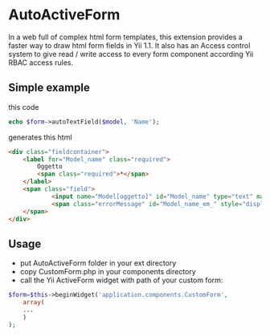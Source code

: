 # AutoActiveForm

In a web full of complex html form templates, this extension provides a faster way to draw html form fields in Yii 1.1.
It also has an Access control system to give read / write access to every form component according Yii RBAC access rules.

## Simple example
this code
```php
echo $form->autoTextField($model, 'Name');
```
generates this html
```html
<div class="fieldcontainer">
    <label for="Model_name" class="required">
        Oggetto 
        <span class="required">*</span>
    </label>
    <span class="field">
    		<input name="Model[oggetto]" id="Model_name" type="text" maxlength="255" value="" />
    		<span class="errorMessage" id="Model_name_em_" style="display:none"></span>
    </span>
</div>
```
## Usage
- put AutoActiveForm folder in your ext directory
- copy CustomForm.php in your components directory
- call the Yii ActiveForm widget with path of your custom form:
```php
$form=$this->beginWidget('application.components.CustomForm',
	array(
	...
	)
);
```
